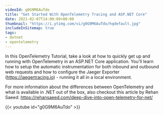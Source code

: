 ```yaml
---
videoId: g0G9M6AuTdo
title: "Get Started With OpenTelemetry Tracing and ASP.NET Core"
date: 2021-02-07T14:00:09+00:00
thumbnail: "https://i.ytimg.com/vi/g0G9M6AuTdo/hqdefault.jpg"
includeInSitemap: true
tags:
- dotnet
- opentelemetry
---
```


In this OpenTelemetry Tutorial, take a look at how to quickly get up and running with OpenTelemetry in an ASP.NET Core application. You'll learn how to setup the automatic instrumentation for both inbound and outbound web requests and how to configure the Jaeger Exporter (<https://jaegertracing.io>) - running it all in a local environment.

For more information about the differences between OpenTelemetry and what is available in .NET out of the box, also checkout this article by Rehan Saeed: <https://rehansaeed.com/deep-dive-into-open-telemetry-for-net/>

<!--more-->

{{< youtube id="g0G9M6AuTdo" >}}
